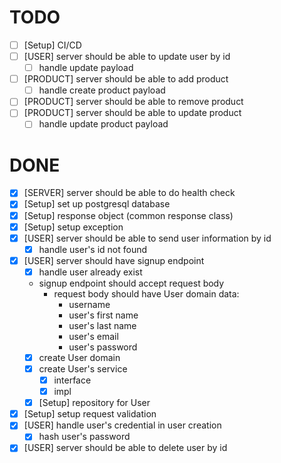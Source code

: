 # TODO
- [ ] [Setup] CI/CD
- [ ] [USER] server should be able to update user by id
    - [ ] handle update payload
- [ ] [PRODUCT] server should be able to add product
    - [ ] handle create product payload
- [ ] [PRODUCT] server should be able to remove product
- [ ] [PRODUCT] server should be able to update product
    - [ ] handle update product payload

# DONE
- [x] [SERVER] server should be able to do health check
- [x] [Setup] set up postgresql database
- [x] [Setup] response object (common response class)
- [x] [Setup] setup exception
- [x] [USER] server should be able to send user information by id
    - [x] handle user's id not found
- [x] [USER] server should have signup endpoint
    - [x] handle user already exist
    - signup endpoint should accept request body
        - request body should have User domain data:
          - username
          - user's first name
          - user's last name
          - user's email
          - user's password
    - [x] create User domain
    - [x] create User's service
        - [x] interface
        - [x] impl
    - [x] [Setup] repository for User
- [x] [Setup] setup request validation
- [x] [USER] handle user's credential in user creation
    - [x] hash user's password
- [x] [USER] server should be able to delete user by id